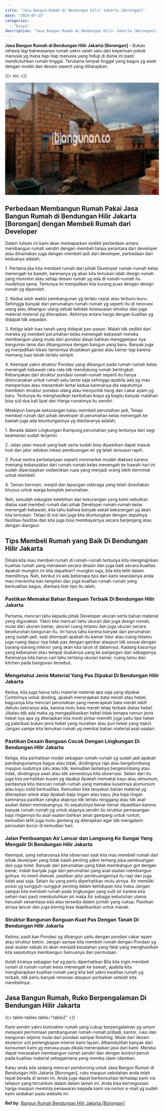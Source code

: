 ```yaml
---
title: "Jasa Bangun Rumah di Bendungan Hilir Jakarta [Borongan]"
date: "2024-07-15"
categories: 
  - "biaya"
description: "Jasa Bangun Rumah di Bendungan Hilir Jakarta [Borongan]. Kalau anda ada sedang mencari pemborong untuk Jasa Bangun Rumah di Bendungan Hilir Jakarta [Boronga..."
---
```


**Jasa Bangun Rumah di Bendungan Hilir Jakarta \[Borongan\]** – Bukan rahasia lagi bahwasanya rumah yakni salah satu dari keperluan pokok manusia yg mana tiap-tiap manusia yang hidup di dunia ini pasti membutuhkan rumah tinggal. Terutama tempat tinggal yang bagus yg awet dengan model dan desain seperti yang diharapkan.

{{< toc >}}

![Jasa Bangun Rumah di Bendungan Hilir Jakarta [Borongan]](/images/borong-bangunan-27.png)

## Perbedaan Membangun Rumah Pakai Jasa Bangun Rumah di Bendungan Hilir Jakarta \[Borongan\] dengan Membeli Rumah dari Developer

Dalam tulisan ini kami akan memaparkan sedikit perbedaan antara membangun rumah sendiri dengan membeli tanpa perantara dari developer atau dinamakan juga dengan membeli jadi dari developer, perbedaan dari keduanya adalah;

1\. Pertama jika kita membeli rumah dari pihak Developer rumah-rumah kelas menengah ke bawah, karenanya yg akan kita temukan ialah design rumah yang monoton atau setiap desain rumah yg ada di rumah-rumah itu modelnya sama. Tentunya ini menjadikan kita kurang puas dengan design rumah yg diperoleh.

2\. Kedua ialah waktu pembangunan yg terlalu cepat atau terburu-buru. Sehingga banyak dari perumahan-rumah-rumah yg seperti itu di renovasi ulang atau dibangun ulang sebab ketidak kesesuaian struktur dan juga material material yg diterapkan. Akhirnya antara harga dengan kualitas yg didapat tdk sepadan.

3\. Ketiga ialah luas tanah yang didapat pas-pasan. Malah tdk sedikit dari mereka yg membeli perumahan kelas menengah kebawah mereka membangun ulang mulai dari pondasi dasar bahkan menggempur nya bangunan lama dan dibangunnya dengan bangun yang baru. Banyak juga yg menjadikan lokasi tamannya diciptakan garasi atau kamar lagi karena memang luas tanah terlalu sempit.

4\. Keempat yakni struktur Pondasi yang dibangun pada rumah-rumah kelas menengah kebawah rata-rata tdk mendukung rumah bertingkat. Kebanyakan dari struktur pondasi rumah-rumah seperti itu hanya direncanakan untuk rumah satu lantai saja sehingga apabila ada yg mau memperluas atau menambah lantai kedua karenanya dia sepatutnya membikin struktur pondasi ulang atau menyuntik tiang dan cakar ayam yg baru. Tentunya itu menghasilkan tambahan biaya yg begitu banyak malahan bisa s/d dua kali lipat dari Harga rumahnya itu sendiri.

Meskipun banyak kekurangan kalau membeli perumahan jadi, Tetapi membeli rumah dari pihak developer di perumahan kelas menengah ke bawah juga ada keuntungannya yg diantaranya adalah;

1\. Berada dalam Lingkungan Kampung perumahan yang tentunya dari segi keamanan sudah terjamin.

2\. Jalan jalan masuk yang baik serta sudah bisa dipastikan dapat masuk truk dan jalur selokan lokasi pembuangan air yg telah tersusun rapih.

3\. Pusat sentra perbelanjaan seperti minimarket mudah diakses karena memang kebanyakan dari rumah-rumah kelas menengah ke bawah hari ini sudah dipersiapkan sedemikian rupa yang menjadi orang lebih berminat untuk membeli.

4\. Taman bermain, mesjid dan lapangan olahraga yang telah disediakan khusus untuk warga komplek perumahan.

Nah, sesudah sebagian kelebihan dan kekurangan yang kami sebutkan diatas saat membeli rumah dari pihak Developer rumah-rumah kelas menengah kebawah, kita tahu bahwa banyak sekali kekurangan yg akan kita temukan. Tetapi di sisi lain juga kita diuntungkan dengan dapatnya fasilitas-fasilitas dan kita juga bisa membayarnya secara berjenjang atau dengan diangsur.

## Tips Membeli Rumah yang Baik Di Bendungan Hilir Jakarta

Dikala kita mau membeli rumah di rumah-rumah tentunya kita menginginkan kualitas rumah yang menawan secara desain dan juga baik secara kualitas. Apakah mungkin ini kita dapatkan? mungkin saja, bila kita teliti dalam memilihnya. Nah, berikut ini ada beberapa tips dari kami seandainya anda mau menerima kan tampilan dan juga kualitas rumah-rumah yang berkualitas bagus, diantara kiat-tips Itu ialah;

### Pastikan Memakai Bahan Banguan Terbaik Di Bendungan Hilir Jakarta

Pertama, mencari tahu kepada pihak Developer ukuran serta bahan material yang digunakan. Yakni kita mencari tahu ukuran dan juga design rumah, mulai dari ukuran kamar, ukuran ruang tetamu dan juga ukuran secara keseluruhan bangunan itu. Ini harus tahu karena banyak dari perumahan yang sudah jadi, saat ditempati apakah itu kamar tidur atau ruang tetamu juga ruang dapur nya tidak pas dengan gambar ataupun tdk sesuai dengan barang-barang interior yang akan kita taruh di dalamnya. Kadang kasurnya yang kebesaran atau tempat duduknya yang ke panjangan dan sebagainya. Karenanya kita harus cari tahu tentang ukuran kamar, ruang tamu dan kitchen pada bangunan tersebut.

### Mengetahui Jenis Material Yang Pas Dipakai Di Bendungan Hilir Jakarta

Kedua, kita juga harus tahu material material apa saja yang dipakai. Contohnya untuk dinding, apakah menerapkan bata merah atau hebel, bagusnya kita mencari perumahan yang menerapkan bata merah lebih dahulu sekiranya ada, karena mutu bata merah tetap terbaik diatas hebel. Jikalau tdk ada maka yg mengaplikasikan hebel tidak kenapa namun jenis hebel nya apa yg diterapkan kita mesti pintar memilih juga yaitu tipe hebel yg pabrikasi bukan jenis hebel yang murahan atau pun hebel yang reject. Jangan sampe kita temukan rumah yg memkai bahan material asal-asalan.

### Pastikan Desain Banguan Cocok Dengan Lingkungan Di Bendungan Hilir Jakarta

Ketiga, kita perhatikan model sebagian rumah-rumah yg sudah jadi apakah pembangunannya bagus atau tidak, dindingnya rapi atau bergelombang maupun sudutnya siku atau tdk, kemudian lantainya bergelombang atau tidak, dindingnya awet atau tdk semestinya kita observasi. Selain dari itu juga kita perhatikan kusen yg dipakai Apakah memakai kayu atau almunium, pantasnya kita mencari rumah-rumah yang memakai kusennya alumunium atau kayu solid berkualitas. Kemudian kita tanyakan bahan material yg diterapkan untuk atap Apakah baja ringan atau kayu, jika baja ringan karenanya pastikan rangka atapnya tdk terlalu renggang atau tdk asal-asalan dalam memasangnya. Ini sepatutnya benar-benar dipastikan karena banyak rumah-rumah yg untuk atapnya sendiri itu struktur pemasangan baja ringannya itu asal-asalan bahkan amat gampang untuk runtuh, kemudian teliti juga mutu genteng yg diterapkan agar tdk mengalami persoalan bocor di kemudian hari.

### Jalan Pembuangan Air Lancar dan Langsung Ke Sungai Yang Mengalir Di Bendungan Hilir Jakarta

Keempat, yang seharusnya kita observasi saat kita mau membeli rumah dari pihak developer yang tidak kalah penting yakni tentang pipa pembuangan dan juga toilet. Banyak dari perumahan yang tidak membangun got dengan benar, malah banyak juga dari perumahan yang asal-asalan membangun gotnya. Ini mesti diamati, pastikan jalur pembuangannya itu rapi dan juga tidak asal saja. Selain itu yang perlu diperhatikan mutu airnya. Air memiliki posisi yg sungguh-sungguh penting dalam kehidupan kita maka Jangan sampai kita membeli rumah pada lingkungan yang sulit air karena kita sehari-hari pasti membutuhkan air maka Air sebagai kebutuhan utama haruslah senantiasa ada atau tersedia dalam jumlah yang cukup. Pastikan airnya lancar dan juga bening bisa diaplikasikan untuk masak.

### Struktur Bangunan Banguan Kuat Pas Dengan Tanah Di Bendungan Hilir Jakarta

Kelima, pasti kan Pondasi yg dibangun yaitu dengan pondasi cakar ayam atau struktur beton. Jangan sampe kita membeli rumah dengan Pondasi yg asal-asalan sebab ini akan menjadi kesalahan yang fatal yang menghasilkan kita sepatutnya membangun Semuanya dari permulaan.

Itulah kiranya sebagian hal yg perlu diperhatikan Bila kita ingin membeli rumah di rumah-rumah kelas menengah ke bawah, apabila kita mengharapkan kualitas rumah yang kita beli yakni kwalitas rumah yg terbaik, tdk perlu banyak renovasi ataupun perbaikan setelah kita membelinya.

## Jasa Bangun Rumah, Ruko Berpengalaman Di Bendungan Hilir Jakarta

{{< table-tables table="table2" >}}

Kami sendiri yakni kontraktor rumah yang cukup berpengalaman yg umum melayani permintaan pembangunan rumah-rumah pribadi, kantor, ruko dan bangunan sejenis mulai dari pondasi sampai finishing. Mulai dari desain eksterior s/d perlengkapan interior kami layani. Alhamdulillah banyak dari konsumen kami yg merasa puas dikala menerapkan jasa dari kami. Mereka dapat merasakan membangun rumah sendiri dan dengan kontrol penuh pada kualitas material sebagaimana yang mereka idam-idamkan.

Kalau anda ada sedang mencari pemborong untuk Jasa Bangun Rumah di Bendungan Hilir Jakarta \[Borongan\], ruko maupun sekolahan anda telah tepat berada di laman ini. Anda juga dapat berkonsultasi terhadap kami via telepon yang tercantum dalam dalam laman ini. Anda bisa bernegosiasi harga maupun meminta penawaran kepada kami via nomor e-mail yg sudah kami sediakan pada website ini.

**Ref by:** [Bangun Rumah Bendungan Hilir Jakarta [Borongan]](https://id.wikipedia.org/wiki/Bangun)
